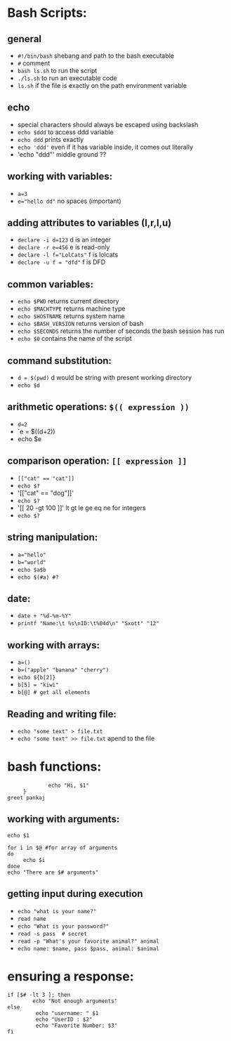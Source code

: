 # Bash Scripts:

## general
- `#!/bin/bash` shebang and path to the bash executable
- `#` comment
- `bash ls.sh` to run the script
- `./ls.sh` to run an executable code
- `ls.sh` if the file is exactly on the path environment variable

## echo
- special characters should always be escaped using backslash
- `echo $ddd` to access ddd variable
- `echo ddd` prints exactly
- `echo 'ddd'` even if it has variable inside, it comes out literally
- 'echo "ddd"' middle ground ??

## working with variables:
- `a=3`
- `e="hello dd"` no spaces (important)

## adding attributes to variables (I,r,l,u)
- `declare -i d=123` d is an integer
- `declare -r e=456` e is read-only
- `declare -l f="LolCats"` f is lolcats
- `declare -u f = "dfd"` f is DFD

## common variables:
- `echo $PWD` returns current directory
- `echo $MACHTYPE` returns machine type
- `echo $HOSTNAME` returns system name
- `echo $BASH_VERSION` returns version of bash
- `echo $SECONDS` returns the number of seconds the bash session has run
- `echo $0` contains the name of the script

## command substitution:
- `d = $(pwd)` d would be string with present working directory
- `echo $d`

## arithmetic operations: `$(( expression ))`
- `d=2`
- `e = $((d+2))
- echo $e

## comparison operation: `[[ expression ]]`
- `[["cat" == "cat"]]`
- `echo $?`
- '[["cat" == "dog"]]'
- `echo $?`
- '[[ 20 -gt 100 ]]'  lt gt le ge eq ne for integers
- `echo $?`

## string manipulation:
- `a="hello"`
- `b="world"`
- `echo $a$b`
- `echo $(#a) #?`

## date:
- `date + "%d-%m-%Y"`
- `printf "Name:\t %s\nID:\t%04d\n" "Sxott" "12"`

## working with arrays:
- `a=()`
- `b=("apple" "banana" "cherry")`
- `echo ${b[2]}`
- `b[5] = "kiwi"`
- `b[@] # get all elements`

## Reading and writing file:
- `echo "some text" > file.txt`
- `echo "some text" >> file.txt` apend to the file

# bash functions:
```function greet {
             echo "Hi, $1"
     }
greet pankaj
```

## working with arguments:
`echo $1`

```
for i in $@ #for array of arguments
do
     echo $i
done
echo "There are $# arguments"
```

## getting input during execution

- `echo "what is your name?"`
- `read name`
- `echo "What is your password?"`
- `read -s pass  # secret`
- `read -p "What's your favorite animal?" animal`
- `echo name: $name, pass $pass, animal: $animal`

# ensuring a response:
```
if [$# -lt 3 ]; then
        echo "Not enough arguments"
else
         echo "username: " $1
         echo "UserID : $2"
         echo "Favorite Number: $3"
fi
```
